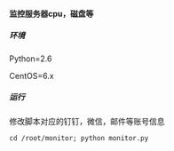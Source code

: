 #### 监控服务器cpu，磁盘等

##### 环境

Python=2.6

CentOS=6.x

##### 运行

修改脚本对应的钉钉，微信，邮件等账号信息

```shell
cd /root/monitor; python monitor.py
```

